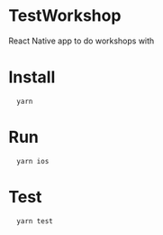 # TestWorkshop
React Native app to do workshops with

# Install
```
  yarn
```
# Run

```
  yarn ios
```
# Test

```
  yarn test
```
